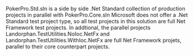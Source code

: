 ﻿PokerPro.Std.sln is a side by side .Net Standard collection of production projects in parallel with PokerPro.Core.sln
Microsoft does not offer a .Net Standard test project type, so all test projects in this solution are full Net Framework test projects.
In addtional, the parallel projects Landorphan.TestUtilities.NoIoc.NetFx and Landorphan.TestUtilities.WithIoc.NetFx are full Net Framework projets, parallel to their core counterpart projects.
